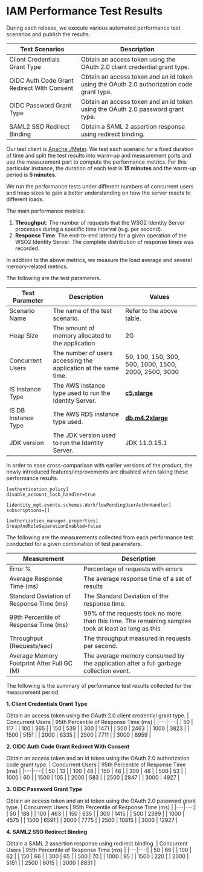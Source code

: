 # IAM Performance Test Results

During each release, we execute various automated performance test scenarios and publish the results.

| Test Scenarios | Description |
| --- | --- |
| Client Credentials Grant Type | Obtain an access token using the OAuth 2.0 client credential grant type. |
| OIDC Auth Code Grant Redirect With Consent | Obtain an access token and an id token using the OAuth 2.0 authorization code grant type. |
| OIDC Password Grant Type | Obtain an access token and an id token using the OAuth 2.0 password grant type. |
| SAML2 SSO Redirect Binding | Obtain a SAML 2 assertion response using redirect binding. |

Our test client is [Apache JMeter](https://jmeter.apache.org/index.html). We test each scenario for a fixed duration of
time and split the test results into warm-up and measurement parts and use the measurement part to compute the
performance metrics. For this particular instance, the duration of each test is **15 minutes** and the warm-up period is **5 minutes**.

We run the performance tests under different numbers of concurrent users and heap sizes to gain a better understanding on how the server reacts to different loads.

The main performance metrics:

1. **Throughput**: The number of requests that the WSO2 Identity Server processes during a specific time interval (e.g. per second).
2. **Response Time**: The end-to-end latency for a given operation of the WSO2 Identity Server. The complete distribution of response times was recorded.

In addition to the above metrics, we measure the load average and several memory-related metrics.

The following are the test parameters.

| Test Parameter | Description | Values |
| --- | --- | --- |
| Scenario Name | The name of the test scenario. | Refer to the above table. |
| Heap Size | The amount of memory allocated to the application | 2G |
| Concurrent Users | The number of users accessing the application at the same time. | 50, 100, 150, 300, 500, 1000, 1500, 2000, 2500, 3000 |
| IS Instance Type | The AWS instance type used to run the Identity Server. | [**c5.xlarge**](https://aws.amazon.com/ec2/instance-types/) |
| IS DB Instance Type | The AWS RDS instance type used. | [**db.m4.2xlarge**](https://aws.amazon.com/rds/instance-types/) |
| JDK version | The JDK version used to run the Identity Server. | JDK 11.0.15.1  |

In order to ease cross-comparison with earlier versions of the product, the newly introduced features/improvements are disabled when taking these performance results.

```
[authentication_policy]
disable_account_lock_handler=true

[identity_mgt.events.schemes.WorkflowPendingUserAuthnHandler]
subscriptions=[]

[authorization_manager.properties]
GroupAndRoleSeparationEnabled=false
```

The following are the measurements collected from each performance test conducted for a given combination of
test parameters.

| Measurement | Description |
| --- | --- |
| Error % | Percentage of requests with errors |
| Average Response Time (ms) | The average response time of a set of results |
| Standard Deviation of Response Time (ms) | The Standard Deviation of the response time. |
| 99th Percentile of Response Time (ms) | 99% of the requests took no more than this time. The remaining samples took at least as long as this |
| Throughput (Requests/sec) | The throughput measured in requests per second. |
| Average Memory Footprint After Full GC (M) | The average memory consumed by the application after a full garbage collection event. |

The following is the summary of performance test results collected for the measurement period.



**1. Client Credentials Grant Type**

Obtain an access token using the OAuth 2.0 client credential grant type.
|  Concurrent Users | 95th Percentile of Response Time (ms) |
|---|---:|
| 50 | 117 |
| 100 | 365 |
| 150 | 539 |
| 300 | 1471 |
| 500 | 2463 |
| 1000 | 3823 |
| 1500 | 5151 |
| 2000 | 6335 |
| 2500 | 7711 |
| 3000 | 8959 |

**2. OIDC Auth Code Grant Redirect With Consent**

Obtain an access token and an id token using the OAuth 2.0 authorization code grant type.
|  Concurrent Users | 95th Percentile of Response Time (ms) |
|---|---:|
| 50 | 13 |
| 100 | 48 |
| 150 | 46 |
| 300 | 48 |
| 500 | 53 |
| 1000 | 60 |
| 1500 | 105 |
| 2000 | 583 |
| 2500 | 2847 |
| 3000 | 4927 |

**3. OIDC Password Grant Type**

Obtain an access token and an id token using the OAuth 2.0 password grant type.
|  Concurrent Users | 95th Percentile of Response Time (ms) |
|---|---:|
| 50 | 188 |
| 100 | 463 |
| 150 | 635 |
| 300 | 1415 |
| 500 | 2399 |
| 1000 | 4575 |
| 1500 | 6591 |
| 2000 | 7775 |
| 2500 | 10815 |
| 3000 | 12927 |

**4. SAML2 SSO Redirect Binding**

Obtain a SAML 2 assertion response using redirect binding.
|  Concurrent Users | 95th Percentile of Response Time (ms) |
|---|---:|
| 50 | 66 |
| 100 | 62 |
| 150 | 66 |
| 300 | 65 |
| 500 | 70 |
| 1000 | 95 |
| 1500 | 220 |
| 2000 | 5151 |
| 2500 | 6015 |
| 3000 | 8831 |
